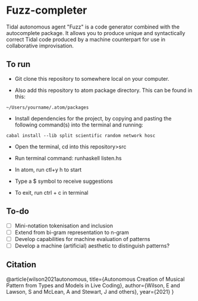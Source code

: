 # Fuzz-completer

Tidal autonomous agent "Fuzz" is a code generator combined with the autocomplete package. It allows you to produce unique and syntactically correct Tidal code produced by a machine counterpart for use in collaborative improvisation.


## To run

* Git clone this repository to somewhere local on your computer.

* Also add this repository to atom package directory. This can be found in this:

 ` ~/Users/yourname/.atom/packages `

* Install dependencies for the project, by copying and pasting the following command(s) into the terminal and running:

 ` cabal install --lib split scientific random network hosc `

* Open the terminal, cd into this repository>src

* Run terminal command: runhaskell listen.hs

* In atom, run ctl+y h to start

* Type a $ symbol to receive suggestions

* To exit, run ctrl + c in terminal


## To-do

- [ ] Mini-notation tokenisation and inclusion
- [ ] Extend from bi-gram representation to n-gram
- [ ] Develop capabilities for machine evaluation of patterns
- [ ] Develop a machine (artificial) aesthetic to distinguish patterns?

## Citation

@article{wilson2021autonomous,
  title={Autonomous Creation of Musical Pattern from Types and Models in Live Coding},
  author={Wilson, E and Lawson, S and McLean, A and Stewart, J and others},
  year={2021}
}
